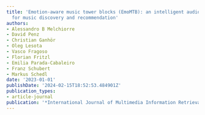 ```yaml
---
title: 'Emotion-aware music tower blocks (EmoMTB): an intelligent audiovisual interface
  for music discovery and recommendation'
authors:
- Alessandro B Melchiorre
- David Penz
- Christian Ganhör
- Oleg Lesota
- Vasco Fragoso
- Florian Fritzl
- Emilia Parada-Cabaleiro
- Franz Schubert
- Markus Schedl
date: '2023-01-01'
publishDate: '2024-02-15T18:52:53.484901Z'
publication_types:
- article-journal
publication: '*International Journal of Multimedia Information Retrieval*'
---
```

